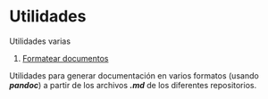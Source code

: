 # Utilidades

Utilidades varias

1. [Formatear documentos](formats/)

 Utilidades para generar documentación en varios formatos (usando ***pandoc***) a partir de los archivos ***.md*** de los diferentes repositorios.

